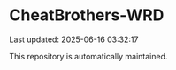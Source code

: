 # CheatBrothers-WRD

Last updated: 2025-06-16 03:32:17

This repository is automatically maintained.
